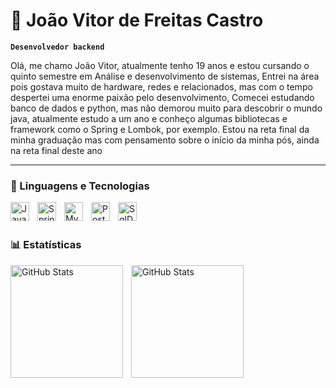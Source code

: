 # :bust_in_silhouette: João Vitor de Freitas Castro

**`Desenvolvedor backend`**

 Olá, me chamo João Vitor, atualmente tenho 19 anos e estou
 cursando o quinto semestre em Análise e desenvolvimento de
 sistemas, Entrei na área pois gostava muito de hardware, redes e
 relacionados, mas com o tempo despertei uma enorme paixão
 pelo desenvolvimento, Comecei estudando banco de dados e
 python, mas não demorou muito para descobrir o mundo java,
 atualmente estudo a um ano e conheço algumas bibliotecas e
 framework como o Spring e Lombok, por exemplo.
 Estou na reta final da minha graduação mas com pensamento
 sobre o início da minha pós, ainda na reta final deste ano

---
### 🤖 Linguagens e Tecnologias


<img 
    align="left" 
    alt="Java"
    title="Java" 
    width="30px" 
    style="padding-right: 10px;" 
    src="https://cdn.jsdelivr.net/gh/devicons/devicon@latest/icons/java/java-original-wordmark.svg" 
/>
<img 
    align="left" 
    alt="Spring" 
    title="Spring"
    width="30px" 
    style="padding-right: 10px;" 
    src="https://cdn.jsdelivr.net/gh/devicons/devicon@latest/icons/spring/spring-original-wordmark.svg" 
/>
<img 
    align="left" 
    alt="Mysql" 
    title="Mysql"
    width="30px" 
    style="padding-right: 10px;" 
    src="https://cdn.jsdelivr.net/gh/devicons/devicon@latest/icons/mysql/mysql-original.svg" 
/>
<img 
    align="left" 
    alt="Postgresql" 
    title="Postgresql"
    width="30px" 
    style="padding-right: 10px;" 
    src="https://cdn.jsdelivr.net/gh/devicons/devicon@latest/icons/postgresql/postgresql-original-wordmark.svg" 
/>
<img 
    align="left" 
    alt="SqlDev"
    title="SqlDev" 
    width="30px" 
    style="padding-right: 10px;" 
    src="https://cdn.jsdelivr.net/gh/devicons/devicon@latest/icons/sqldeveloper/sqldeveloper-original.svg" 
/>

<br/>
<br/>

### 📊 Estatísticas

<p>
  <img 
    align="left" 
    alt="GitHub Stats" 
    height="180" 
    style="padding-right: 10px;" 
    src="https://github-readme-stats.vercel.app/api?username=Joaocastro2&show_icons=true&theme=tokyonight&include_all_commits=true&locale=pt-br" 
  />

<img 
      align="left" 
      alt="GitHub Stats" 
      height="180" 
      src="https://github-readme-stats.vercel.app/api/top-langs/?username=Joaocastro2&theme=tokyonight&layout=compact&custom_title=Tecnologias&langs_count=9" 
  />

</p>
